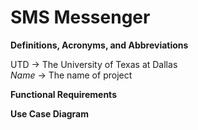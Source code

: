 # SMS Messenger

**Definitions, Acronyms, and Abbreviations**

UTD -> The University of Texas at Dallas  
*Name*  ->  The name of project


**Functional Requirements**


**Use Case Diagram**


